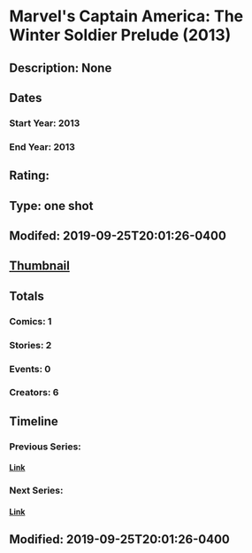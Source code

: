 # Marvel's Captain America: The Winter Soldier Prelude (2013)
## Description: None
## Dates
### Start Year: 2013
### End Year: 2013
## Rating: 
## Type: one shot
## Modifed: 2019-09-25T20:01:26-0400
## [Thumbnail](http://i.annihil.us/u/prod/marvel/i/mg/c/d0/55f0a918ddff5.jpg)
## Totals
### Comics: 1
### Stories: 2
### Events: 0
### Creators: 6
## Timeline
### Previous Series: 
#### [Link]()
### Next Series: 
#### [Link]()
## Modified: 2019-09-25T20:01:26-0400